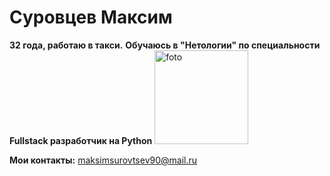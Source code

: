 # Суровцев Максим
**32 года, работаю в такси.**
**Обучаюсь в "Нетологии" по специальности Fullstack разработчик на Python**
<image src="foto.jpg" alt="foto" width=150>

**Мои контакты:** 
<maksimsurovtsev90@mail.ru>
